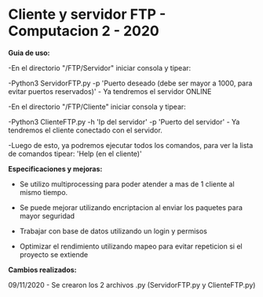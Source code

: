 # **Cliente y servidor FTP - Computacion 2 - 2020**

**Guia de uso:**

-En el directorio "/FTP/Servidor" iniciar consola y tipear:

-Python3 ServidorFTP.py -p 'Puerto deseado (debe ser mayor a 1000, para evitar puertos reservados)' - Ya tendremos el servidor ONLINE

-En el directorio "/FTP/Cliente" iniciar consola y tipear:

-Python3 ClienteFTP.py -h 'Ip del servidor' -p 'Puerto del servidor' - Ya tendremos el cliente conectado con el servidor.


-Luego de esto, ya podremos ejecutar todos los comandos, para ver la lista de comandos tipear: 'Help (en el cliente)'


**Especificaciones y mejoras:**

- Se utilizo multiprocessing para poder atender a mas de 1 cliente al mismo tiempo.

- Se puede mejorar utilizando encriptacion al enviar los paquetes para mayor seguridad

- Trabajar con base de datos utilizando un login y permisos

- Optimizar el rendimiento utilizando mapeo para evitar repeticion si el proyecto se extiende



**Cambios realizados:**

09/11/2020 - Se crearon los 2 archivos .py (ServidorFTP.py y ClienteFTP.py)